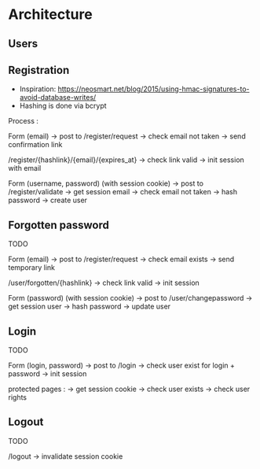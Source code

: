 # Architecture

## Users

## Registration

* Inspiration: https://neosmart.net/blog/2015/using-hmac-signatures-to-avoid-database-writes/
* Hashing is done via bcrypt

Process : 

Form (email) -> post to
/register/request 
  -> check email not taken
  -> send confirmation link 

/register/{hashlink}/{email}/{expires_at} 
  -> check link valid 
  -> init session with email

Form (username, password) (with session cookie) -> post to
/register/validate
  -> get session email
  -> check email not taken
  -> hash password
  -> create user

## Forgotten  password
TODO

Form (email) -> post to
/register/request 
  -> check email exists
  -> send temporary link 

/user/forgotten/{hashlink}
  -> check link valid 
  -> init session

Form (password) (with session cookie) -> post to
/user/changepassword
  -> get session user
  -> hash password
  -> update user

## Login
TODO

Form (login, password) -> post to
/login
  -> check user exist for login + password
  -> init session

protected pages :
  -> get session cookie
  -> check user exists
  -> check user rights

## Logout
TODO

/logout
 -> invalidate session cookie
